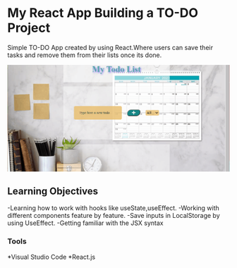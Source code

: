 # My React App Building a TO-DO Project


Simple TO-DO App created by using React.Where users can save their tasks and remove them from their lists once its done.

![Here is my simple TO-DO App Demo](demo/demo.gif)

## Learning Objectives

-Learning how to work with hooks like useState,useEffect.
-Working with different components feature by feature.
-Save inputs in LocalStorage by using UseEffect.
-Getting familiar with the JSX syntax

### Tools

*Visual Studio Code
*React.js

